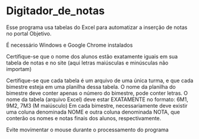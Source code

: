 # Digitador_de_notas
Esse programa usa tabelas do Excel para automatizar a inserção de notas no portal Objetivo.

É necessário Windows e Google Chrome instalados

Certifique-se que o nome dos alunos estão exatamente iguais em sua tabela de notas e no site (aqui letras maiúsculas e minúsculas não importam)

Certifique-se que cada tabela é um arquivo de uma única turma, e que cada bimestre esteja em uma planilha dessa tabela.
O nome da planilha do bimestre deve conter apenas o número do bimestre, pode conter letras.
O nome da tabela (arquivo Excel) deve estar EXATAMENTE no formato: 6M1, 9M2, 7M3 (M maiúsculo)
Em cada bimestre, necessariamente deve existir uma coluna denominada NOME  e outra coluna denominada NOTA, que conterão os nomes e notas finais dos alunos, respectivamente.

Evite movimentar o mouse durante o processamento do programa
